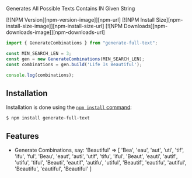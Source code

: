 
  Generates All Possible Texts Contains IN Given String

  [![NPM Version][npm-version-image]][npm-url]
  [![NPM Install Size][npm-install-size-image]][npm-install-size-url]
  [![NPM Downloads][npm-downloads-image]][npm-downloads-url]

```ts
import { GenerateCombinations } from "generate-full-text";

const MIN_SEARCH_LEN = 3;
const gen = new GenerateCombinations(MIN_SEARCH_LEN);
const combinations = gen.build('Life Is Beautiful');

console.log(combinations);
```

## Installation

Installation is done using the
[`npm install` command](https://docs.npmjs.com/getting-started/installing-npm-packages-locally):

```console
$ npm install generate-full-text
```
## Features

  * Generate Combinations, say: 'Beautiful' => [
  'Bea',       'eau',      'aut',
  'uti',       'tif',      'ifu',
  'ful',       'Beau',     'eaut',
  'auti',      'utif',     'tifu',
  'iful',      'Beaut',    'eauti',
  'autif',     'utifu',    'tiful',
  'Beauti',    'eautif',   'autifu',
  'utiful',    'Beautif',  'eautifu',
  'autiful',   'Beautifu', 'eautiful',
  'Beautiful'
]
